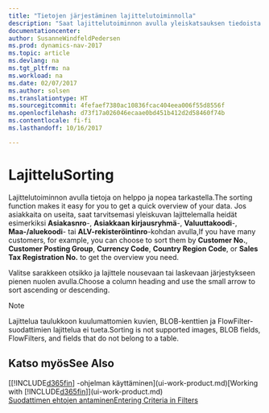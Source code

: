 ```yaml
---
title: "Tietojen järjestäminen lajittelutoiminnolla"
description: "Saat lajittelutoiminnon avulla yleiskatsauksen tiedoista. Voit esimerkiksi lajitella asiakkaat valuutan koodin mukaan ja saada tällä tavoin esille tietyt asiakkaat."
documentationcenter: 
author: SusanneWindfeldPedersen
ms.prod: dynamics-nav-2017
ms.topic: article
ms.devlang: na
ms.tgt_pltfrm: na
ms.workload: na
ms.date: 02/07/2017
ms.author: solsen
ms.translationtype: HT
ms.sourcegitcommit: 4fefaef7380ac10836fcac404eea006f55d8556f
ms.openlocfilehash: d73f17a026046ecaae0bd451b412d2d58460f74b
ms.contentlocale: fi-fi
ms.lasthandoff: 10/16/2017

---
```

# <a name="sorting"></a><span data-ttu-id="2ad9b-104">Lajittelu</span><span class="sxs-lookup"><span data-stu-id="2ad9b-104">Sorting</span></span>
<span data-ttu-id="2ad9b-105">Lajittelutoiminnon avulla tietoja on helppo ja nopea tarkastella.</span><span class="sxs-lookup"><span data-stu-id="2ad9b-105">The sorting function makes it easy for you to get a quick overview of your data.</span></span> <span data-ttu-id="2ad9b-106">Jos asiakkaita on useita, saat tarvitsemasi yleiskuvan lajittelemalla heidät esimerkiksi **Asiakasnro**-, **Asiakkaan kirjausryhmä**-, **Valuuttakoodi**-, **Maa-/aluekoodi**- tai **ALV-rekisteröintinro**-kohdan avulla,</span><span class="sxs-lookup"><span data-stu-id="2ad9b-106">If you have many customers, for example, you can choose to sort them by **Customer No.**, **Customer Posting Group**, **Currency Code**, **Country Region Code**, or **Sales Tax Registration No.** to get the overview you need.</span></span>

<span data-ttu-id="2ad9b-107">Valitse sarakkeen otsikko ja lajittele nousevaan tai laskevaan järjestykseen pienen nuolen avulla.</span><span class="sxs-lookup"><span data-stu-id="2ad9b-107">Choose a column heading and use the small arrow to sort ascending or descending.</span></span>  

> [!NOTE]  
>   <span data-ttu-id="2ad9b-108">Lajittelua taulukkoon kuulumattomien kuvien, BLOB-kenttien ja FlowFilter-suodattimien lajittelua ei tueta.</span><span class="sxs-lookup"><span data-stu-id="2ad9b-108">Sorting is not supported images, BLOB fields, FlowFilters, and fields that do not belong to a table.</span></span>

## <a name="see-also"></a><span data-ttu-id="2ad9b-109">Katso myös</span><span class="sxs-lookup"><span data-stu-id="2ad9b-109">See Also</span></span>
<span data-ttu-id="2ad9b-110">[[!INCLUDE[d365fin](includes/d365fin_md.md)] -ohjelman käyttäminen](ui-work-product.md)</span><span class="sxs-lookup"><span data-stu-id="2ad9b-110">[Working with [!INCLUDE[d365fin](includes/d365fin_md.md)]](ui-work-product.md)</span></span>  
[<span data-ttu-id="2ad9b-111">Suodattimen ehtojen antaminen</span><span class="sxs-lookup"><span data-stu-id="2ad9b-111">Entering Criteria in Filters</span></span>](ui-enter-criteria-filters.md)

